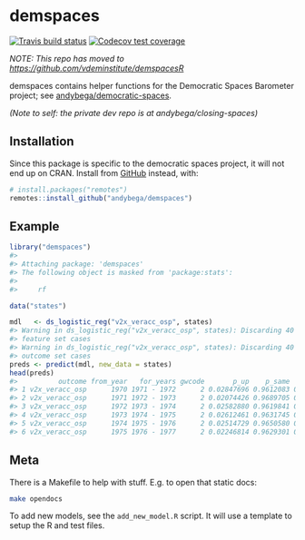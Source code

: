 
<!-- README.md is generated from README.Rmd. Please edit that file -->

# demspaces

<!-- badges: start -->

[![Travis build
status](https://travis-ci.com/andybega/demspaces.svg?branch=master)](https://travis-ci.com/andybega/demspaces)
[![Codecov test
coverage](https://codecov.io/gh/andybega/demspaces/branch/master/graph/badge.svg)](https://codecov.io/gh/andybega/demspaces?branch=master)
<!-- badges: end -->

_NOTE: This repo has moved to https://github.com/vdeminstitute/demspacesR_

demspaces contains helper functions for the Democratic Spaces Barometer
project; see
[andybega/democratic-spaces](https://github.com/andybega/democratic-spaces).

*(Note to self: the private dev repo is at andybega/closing-spaces)*

## Installation

Since this package is specific to the democratic spaces project, it will
not end up on CRAN. Install from [GitHub](https://github.com/) instead,
with:

``` r
# install.packages("remotes")
remotes::install_github("andybega/demspaces")
```

## Example

``` r
library("demspaces")
#> 
#> Attaching package: 'demspaces'
#> The following object is masked from 'package:stats':
#> 
#>     rf

data("states")

mdl   <- ds_logistic_reg("v2x_veracc_osp", states)
#> Warning in ds_logistic_reg("v2x_veracc_osp", states): Discarding 40 incomplete
#> feature set cases
#> Warning in ds_logistic_reg("v2x_veracc_osp", states): Discarding 40 incomplete
#> outcome set cases
preds <- predict(mdl, new_data = states)
head(preds)
#>          outcome from_year   for_years gwcode       p_up    p_same     p_down
#> 1 v2x_veracc_osp      1970 1971 - 1972      2 0.02847696 0.9612083 0.01061705
#> 2 v2x_veracc_osp      1971 1972 - 1973      2 0.02074426 0.9689705 0.01050317
#> 3 v2x_veracc_osp      1972 1973 - 1974      2 0.02582880 0.9619841 0.01251021
#> 4 v2x_veracc_osp      1973 1974 - 1975      2 0.02612461 0.9631745 0.01098790
#> 5 v2x_veracc_osp      1974 1975 - 1976      2 0.02514729 0.9650580 0.01004742
#> 6 v2x_veracc_osp      1975 1976 - 1977      2 0.02246814 0.9629301 0.01493733
```

## Meta

There is a Makefile to help with stuff. E.g. to open that static docs:

``` bash
make opendocs
```

To add new models, see the `add_new_model.R` script. It will use a
template to setup the R and test files.
